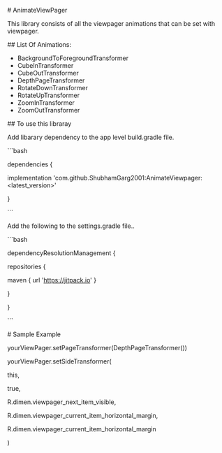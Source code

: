 ﻿\# AnimateViewPager

This library consists of all the viewpager animations that can be set with viewpager.





\## List Of Animations:

- BackgroundToForegroundTransformer
- CubeInTransformer
- CubeOutTransformer
- DepthPageTransformer
- RotateDownTransformer
- RotateUpTransformer
- ZoomInTransformer
- ZoomOutTransformer





\## To use this libraray


Add libarary dependency to the app level build.gradle file.

\```bash

dependencies {

implementation 'com.github.ShubhamGarg2001:AnimateViewpager:<latest\_version>'

}

\```

Add the following to the settings.gradle file..

\```bash

dependencyResolutionManagement {

repositories {

maven { url 'https://jitpack.io' }

}

}

\```




\# Sample Example

yourViewPager.setPageTransformer(DepthPageTransformer())

yourViewPager.setSideTransformer(

this,

true,

R.dimen.viewpager\_next\_item\_visible,

R.dimen.viewpager\_current\_item\_horizontal\_margin,

R.dimen.viewpager\_current\_item\_horizontal\_margin

)


